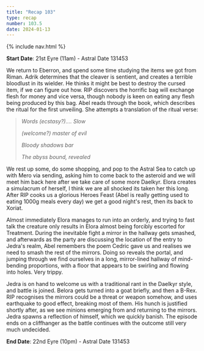 ```yaml
---
title: "Recap 103"
type: recap
number: 103.5
date: 2024-01-13
---
```


{% include nav.html %}

**Start Date**: 21st Eyre (11am) - Astral Date 131453

We return to Eberron, and spend some time studying the items we got from Riman. Adrik determines that the cleaver is sentient, and creates a terrible bloodlust in its wielder. He thinks it might be best to destroy the cursed item, if we can figure out how. RIP discovers the horrific bag will exchange flesh for money and vice versa, though nobody is keen on eating any flesh being produced by this bag. Abel reads through the book, which describes the ritual for the first unveiling. She attempts a translation of the ritual verse:

> *Words (ecstasy?)…. Slow*
>
> *(welcome?) master of evil*
>
> *Bloody shadows bar*
>
> *The abyss bound, revealed*

We rest up some, do some shopping, and pop to the Astral Sea to catch up with Mero via sending, asking him to come back to the asteroid and we will meet him back here after we take care of some more Daelkyr. Elora creates a simulacrum of herself, I think we are all shocked its taken her this long. After RIP cooks us a glorious Heroes Feast (Abel is really getting used to eating 1000g meals every day) we get a good night's rest, then its back to Xoriat.

Almost immediately Elora manages to run into an orderly, and trying to fast talk the creature only results in Elora almost being forcibly escorted for Treatment. During the inevitable fight a mirror in the hallway gets smashed, and afterwards as the party are discussing the location of the entry to Jedra's realm, Abel remembers the poem Cedric gave us and realises we need to smash the rest of the mirrors. Doing so reveals the portal, and jumping through we find ourselves in a long, mirror-lined hallway of mind-bending proportions, with a floor that appears to be swirling and flowing into holes. Very trippy.

Jedra is on hand to welcome us with a traditional rant in the Daelkyr style, and battle is joined. Belora gets turned into a goat briefly, and then a B-Rex. RIP recognises the mirrors could be a threat or weapon somehow, and uses earthquake to good effect, breaking most of them. His hunch is justified shortly after, as we see minions emerging from and returning to the mirrors. Jedra spawns a reflection of himself, which we quickly banish. The episode ends on a cliffhanger as the battle continues with the outcome still very much undecided.

**End Date**: 22nd Eyre (10pm) - Astral Date 131453
